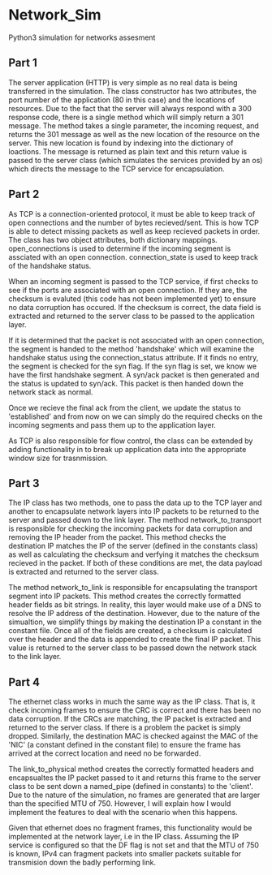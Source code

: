 # Network_Sim
Python3 simulation for networks assesment

## Part 1

The server application (HTTP) is very simple as no real data is being transferred in the simulation. The class constructor has two attributes, the port number of the application (80 in this case) and the locations of resources. Due to the fact that the server will always respond with a 300 response code, there is a single method which will simply return a 301 message. The method takes a single parameter, the incoming request, and returns the 301 message as well as the new location of the resource on the server. This new location is found by indexing into the dictionary of loactions. The message is returned as plain text and this return value is passed to the server class (which simulates the services provided by an os) which directs the message to the TCP service for encapsulation. 

## Part 2

As TCP is a connection-oriented protocol, it must be able to keep track of open connections and the number of bytes recieved/sent. This is how TCP is able to detect missing packets as well as keep recieved packets in order. The class has two object attributes, both dictionary mappings. open_connections is used to determine if the incoming segment is assciated with an open connection. connection_state is used to keep track of the handshake status. 

When an incoming segment is passed to the TCP service, if first checks to see if the ports are associated with an open connection. If they are, the checksum is evaluted (this code has not been implemented yet) to ensure no data corruption has occured. If the checksum is correct, the 
data field is extracted and returned to the server class to be passed to the application layer. 

If it is determined that the packet is not associated with an open connection, the segment is handed to the method 'handshake' which will examine the handshake status using the connection_status attribute. If it finds no entry, the segment is checked for the syn flag. If the syn flag is set, we know we have the first handshake segment. A syn/ack packet is then generated and the status is updated to syn/ack. This packet is then handed down the network stack as normal.

Once we recieve the final ack from the client, we update the status to 'established' and from now on we can simply do the required checks on the incoming segments and pass them up to the application layer.

As TCP is also responsible for flow control, the class can be extended by adding functionality in to break up application data into the appropriate window size for trasnmission. 

## Part 3

The IP class has two methods, one to pass the data up to the TCP layer and another to encapsulate network layers into IP packets to be returned to the server and passed down to the link layer. The method network_to_transport is responsible for checking the incoming packets for data corruption and removing the IP header from the packet. This method checks the destination IP matches the IP of the server (defined in the constants class) as well as calculating the checksum and verfying it matches the checksum recieved in the packet. If both of these conditions are met, the data payload is extracted and returned to the server class. 

The method network_to_link is responsible for encapsulating the transport segment into IP packets. This method creates the correctly formatted header fields as bit strings. In reality, this layer would make use of a DNS to resolve the IP address of the destination. However, due to the nature of the simualtion, we simplify things by making the destination IP a constant in the constant file. Once all of the fields are created, a checksum is calculated over the header and the data is appended to create the final IP packet. This value is returned to the server class to be passed down the network stack to the link layer. 

## Part 4

The ethernet class works in much the same way as the IP class. That is, it check incoming frames to ensure the CRC is correct and there has been no data corruption. If the CRCs are matching, the IP packet is extracted and returned to the server class. If there is a problem the packet is simply dropped. Similarly, the destination MAC is checked against the MAC of the 'NIC' (a constant defined in the constant file) to ensure the frame has arrived at the correct location and need no be forwarded. 

The link_to_physical method creates the correctly formatted headers and encapsualtes the IP packet passed to it and returns this frame to the server class to be sent down a named_pipe (defined in constants) to the 'client'. Due to the nature of the simulation, no frames are generated that are larger than the specified MTU of 750. However, I will explain how I would implement the features to deal with the scenario when this happens. 

Given that ethernet does no fragment frames, this functionality would be implemented at the network layer, i.e in the IP class. Assuming the IP service is configured so that the DF flag is not set and that the MTU of 750 is known, IPv4 can fragment packets into smaller packets suitable for transmision down the badly performing link. 